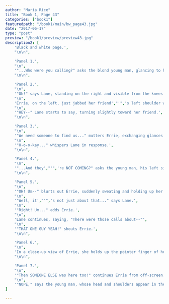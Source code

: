 ```yaml
---
author: "Maria Rice"
title: "Book 1, Page 43"
categories: ["book1"]
featuredpath: "/book1/main/bw_page43.jpg"
date: "2017-06-17"
type: "post"
preview: "/book1/preview/preview43.jpg"
description2: [
    'Black and white page.',
    "\n\n",

    'Panel 1.',
    "\n",
    '"...Who were you calling?" asks the blond young man, glancing to his left disinterestedly and visible from the shoulders up.',
    "\n\n",

    'Panel 2.',
    "\n",
    '"Oh!" says Lane, standing on the right and visible from the knees up. Her back faces the viewer. "The police--OW!"',
    "\n",
    'Errie, on the left, just jabbed her friend',"'",'s left shoulder with her right elbow.',
    "\n",
    '"HEY--" Lane starts to say, turning slightly toward her friend.',
    "\n\n",

    'Panel 3.',
    "\n",
    '"We need someone to find us..." mutters Errie, exchanging glances with the surprised Lane to her right. The panel only shows the top half of their faces, Errie',"'",'s in the right bottom corner and Lane',"'",'s on the left. "Because we',"'",'re LOST," she adds.',
    "\n",
    '"O-o-o-kay..." whispers Lane in response.',
    "\n\n",

    'Panel 4.',
    "\n",
    '"...And they',"'",'re NOT COMING?" asks the young man, his left side profile showing in a close-up on his inquisitive face.',
    "\n\n",

    'Panel 5.',
    "\n",
    '"OH! Um--" blurts out Errie, suddenly sweating and holding up her clenched fists. She and Lane appear in a zoomed-out shot, only visible above their knees at the bottom left of the panel.',
    "\n",
    '"Well, it',"'",'s not just about that..." says Lane.',
    "\n",
    '"Right! Um..." adds Errie.',
    "\n",
    'Lane continues, saying, "There were those calls about--"',
    "\n",
    '"THAT ONE GUY YEAH!" shouts Errie.',
    "\n\n",

    'Panel 6.',
    "\n",
    'In a close-up view of Errie, she holds up the pointer finger of her right hand to her lips and glances up to the top right corner of the panel. "Wait...if there were calls about...HIM earlier..."',
    "\n\n",

    'Panel 7.',
    "\n",
    '"Then SOMEONE ELSE was here too!" continues Errie from off-screen. "Maybe YOU saw them--"',
    "\n",
    '"NOPE," says the young man, whose head and shoulders appear in the bottom right corner of the panel. "I got here one HALF-HOUR ago." He pronounces "half-hour" with an accent.',
]

---
```

